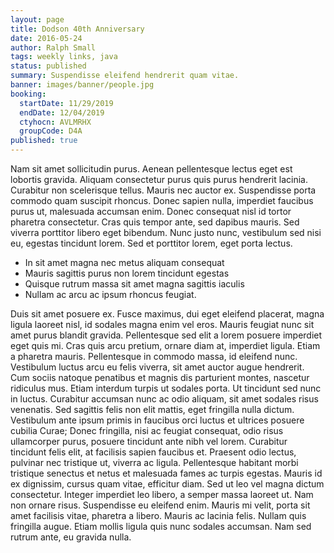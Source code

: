 ```yaml
---
layout: page
title: Dodson 40th Anniversary
date: 2016-05-24
author: Ralph Small
tags: weekly links, java
status: published
summary: Suspendisse eleifend hendrerit quam vitae.
banner: images/banner/people.jpg
booking:
  startDate: 11/29/2019
  endDate: 12/04/2019
  ctyhocn: AVLMRHX
  groupCode: D4A
published: true
---
```

Nam sit amet sollicitudin purus. Aenean pellentesque lectus eget est lobortis gravida. Aliquam consectetur purus quis purus hendrerit lacinia. Curabitur non scelerisque tellus. Mauris nec auctor ex. Suspendisse porta commodo quam suscipit rhoncus. Donec sapien nulla, imperdiet faucibus purus ut, malesuada accumsan enim. Donec consequat nisl id tortor pharetra consectetur. Cras quis tempor ante, sed dapibus mauris. Sed viverra porttitor libero eget bibendum. Nunc justo nunc, vestibulum sed nisi eu, egestas tincidunt lorem. Sed et porttitor lorem, eget porta lectus.

* In sit amet magna nec metus aliquam consequat
* Mauris sagittis purus non lorem tincidunt egestas
* Quisque rutrum massa sit amet magna sagittis iaculis
* Nullam ac arcu ac ipsum rhoncus feugiat.

Duis sit amet posuere ex. Fusce maximus, dui eget eleifend placerat, magna ligula laoreet nisl, id sodales magna enim vel eros. Mauris feugiat nunc sit amet purus blandit gravida. Pellentesque sed elit a lorem posuere imperdiet eget quis mi. Cras quis arcu pretium, ornare diam at, imperdiet ligula. Etiam a pharetra mauris. Pellentesque in commodo massa, id eleifend nunc. Vestibulum luctus arcu eu felis viverra, sit amet auctor augue hendrerit. Cum sociis natoque penatibus et magnis dis parturient montes, nascetur ridiculus mus. Etiam interdum turpis ut sodales porta. Ut tincidunt sed nunc in luctus. Curabitur accumsan nunc ac odio aliquam, sit amet sodales risus venenatis. Sed sagittis felis non elit mattis, eget fringilla nulla dictum. Vestibulum ante ipsum primis in faucibus orci luctus et ultrices posuere cubilia Curae; Donec fringilla, nisi ac feugiat consequat, odio risus ullamcorper purus, posuere tincidunt ante nibh vel lorem.
Curabitur tincidunt felis elit, at facilisis sapien faucibus et. Praesent odio lectus, pulvinar nec tristique ut, viverra ac ligula. Pellentesque habitant morbi tristique senectus et netus et malesuada fames ac turpis egestas. Mauris id ex dignissim, cursus quam vitae, efficitur diam. Sed ut leo vel magna dictum consectetur. Integer imperdiet leo libero, a semper massa laoreet ut. Nam non ornare risus. Suspendisse eu eleifend enim. Mauris mi velit, porta sit amet facilisis vitae, pharetra a libero. Mauris ac lacinia felis. Nullam quis fringilla augue. Etiam mollis ligula quis nunc sodales accumsan. Nam sed rutrum ante, eu gravida nulla.
